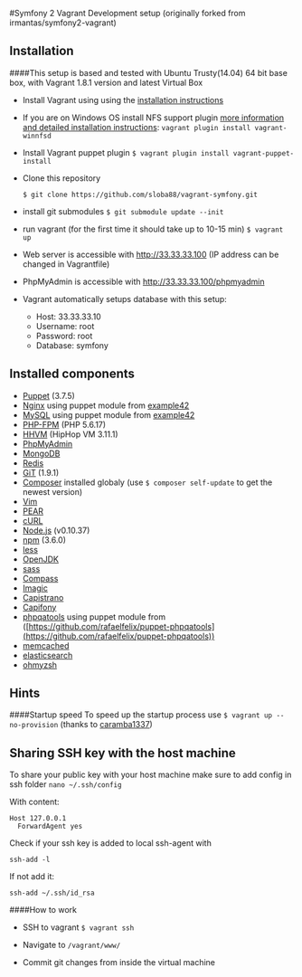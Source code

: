 #Symfony 2 Vagrant Development setup
(originally forked from irmantas/symfony2-vagrant) 

## Installation
####This setup is based and tested with Ubuntu Trusty(14.04) 64 bit base box, with Vagrant 1.8.1 version and latest Virtual Box

* Install Vagrant using using the [installation instructions](http://docs.vagrantup.com/v2/installation/index.html)

* If you are on Windows OS install NFS support plugin [more information and detailed installation instructions](https://github.com/GM-Alex/vagrant-winnfsd):
    ```vagrant plugin install vagrant-winnfsd```

* Install Vagrant puppet plugin
   ```$ vagrant plugin install vagrant-puppet-install ```

* Clone this repository

    ```$ git clone https://github.com/sloba88/vagrant-symfony.git```
    
* install git submodules
    ```$ git submodule update --init```

* run vagrant (for the first time it should take up to 10-15 min)
    ```$ vagrant up```
    
* Web server is accessible with http://33.33.33.100 (IP address can be changed in Vagrantfile)

* PhpMyAdmin is accessible with http://33.33.33.100/phpmyadmin

* Vagrant automatically setups database with this setup:

    * Host: 33.33.33.10
    * Username: root
    * Password: root
    * Database: symfony

## Installed components

* [Puppet](https://puppetlabs.com/) (3.7.5)
* [Nginx](http://nginx.org/en/) using puppet module from [example42](https://github.com/example42/puppet-nginx)
* [MySQL](http://www.mysql.com/) using puppet module from [example42](https://github.com/example42/puppet-mysql)
* [PHP-FPM](http://php-fpm.org/) (PHP 5.6.17)
* [HHVM](http://hhvm.com/) (HipHop VM 3.11.1)
* [PhpMyAdmin](http://www.phpmyadmin.net/home_page/index.php)
* [MongoDB](http://www.mongodb.org/)
* [Redis](http://redis.io/)
* [GiT](http://git-scm.com/) (1.9.1)
* [Composer](http://getcomposer.org) installed globaly (use ```$ composer self-update``` to get the newest version)
* [Vim](http://www.vim.org/)
* [PEAR](http://pear.php.net/)
* [cURL](http://curl.haxx.se/)
* [Node.js](http://nodejs.org/) (v0.10.37)
* [npm](https://npmjs.org/) (3.6.0)
* [less](http://lesscss.org/)
* [OpenJDK](http://openjdk.java.net/)
* [sass](http://sass-lang.com/)
* [Compass](http://compass-style.org/)
* [Imagic](http://www.imagemagick.org/script/index.php)
* [Capistrano](https://github.com/capistrano/capistrano)
* [Capifony](http://capifony.org/)
* [phpqatools](http://phpqatools.org/) using puppet module from ([https://github.com/rafaelfelix/puppet-phpqatools](https://github.com/rafaelfelix/puppet-phpqatools))
* [memcached](http://memcached.org/)
* [elasticsearch](https://www.elastic.co/)
* [ohmyzsh](https://github.com/robbyrussell/oh-my-zsh)

## Hints
####Startup speed
To speed up the startup process use ```$ vagrant up --no-provision``` (thanks to [caramba1337](https://github.com/caramba1337))

## Sharing SSH key with the host machine
To share your public key with your host machine make sure to add config in ssh folder 
```nano ~/.ssh/config ```

With content:


    Host 127.0.0.1
      ForwardAgent yes

Check if your ssh key is added to local ssh-agent with

```ssh-add -l```
    
If not add it:

``` ssh-add ~/.ssh/id_rsa ```


####How to work
* SSH to vagrant ```$ vagrant ssh```

* Navigate to ```/vagrant/www/```

* Commit git changes from inside the virtual machine